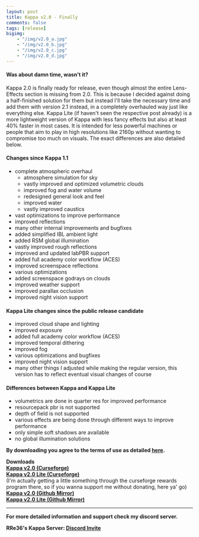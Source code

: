 ```yaml
---
layout: post
title: Kappa v2.0 - Finally
comments: false
tags: [release]
bigimg: 
    - "/img/v2.0_a.jpg"
    - "/img/v2.0_b.jpg"
    - "/img/v2.0_c.jpg"
    - "/img/v2.0_d.jpg"
---
```


#### Was about damn time, wasn't it?

Kappa 2.0 is finally ready for release, even though almost the entire Lens-Effects section is missing from 2.0. This is because I decided against doing a half-finished solution for them but instead I'll take the necessary time and add them with version 2.1 instead, in a completely overhauled way just like everything else. Kappa Lite (if haven't seen the respective post already) is a more lightweight version of Kappa with less fancy effects but also at least 40% faster in most cases. It is intended for less powerful machines or people that aim to play in high resolutions like 2160p without wanting to compromise too much on visuals. The exact differences are also detailed below.

#### Changes since Kappa 1.1

* complete atmospheric overhaul
  * atmosphere simulation for sky
  * vastly improved and optimized volumetric clouds
  * improved fog and water volume
  * redesigned general look and feel
  * improved water
  * vastly improved caustics
* vast optimizations to improve performance
* improved reflections
* many other internal improvements and bugfixes
* added simplified IBL ambient light
* added RSM global illumination
* vastly improved rough reflections
* improved and updated labPBR support
* added full academy color workflow (ACES)
* improved screenspace reflections
* various optimizations
* added screenspace godrays on clouds
* improved weather support
* improved parallax occlusion
* improved night vision support

#### Kappa Lite changes since the public release candidate

* improved cloud shape and lighting
* improved exposure
* added full academy color workflow (ACES)
* improved temporal dithering
* improved fog
* various optimizations and bugfixes
* improved night vision support
* many other things I adjusted while making the regular version, this version has to reflect eventual visual changes of course

#### Differences between Kappa and Kappa Lite

* volumetrics are done in quarter res for improved performance
* resourcepack pbr is not supported
* depth of field is not supported
* various effects are being done through different ways to improve performance
* only simple soft shadows are available
* no global illumination solutions

**By downloading you agree to the terms of use as detailed [here](https://rre36.github.io/kappa_shader_web/license/).**
<br>

**Downloads**
<br>
**[Kappa v2.0 (Curseforge)](https://www.curseforge.com/minecraft/customization/kappa-shader-by-rre36/files/2854508)** <br>
**[Kappa v2.0 Lite (Curseforge)](https://www.curseforge.com/minecraft/customization/kappa-shader-by-rre36/files/2854509)** <br>
(I'm actually getting a little something through the curseforge rewards program there, so if you wanna support me without donating, here ya' go) <br>
**[Kappa v2.0 (Github Mirror)](https://github.com/rre36/kappa_shader_web/releases/download/v2.0/Kappa_v2.0.zip)** <br>
**[Kappa v2.0 Lite (Github Mirror)](https://github.com/rre36/kappa_shader_web/releases/download/v2.0/Kappa_v2.0_Lite.zip)** <br>


***

**For more detailed information and support check my discord server.**

**RRe36's Kappa Server: [Discord Invite](https://discord.gg/y5xzQ6H)**